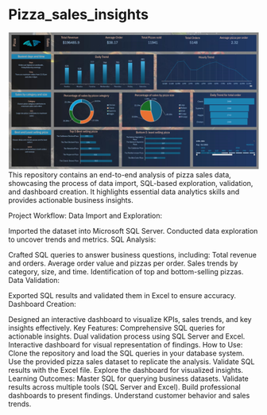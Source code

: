 # Pizza_sales_insights
![pizza_sales_dashboard](https://github.com/InsightsUnlocked/Pizza_sales_insights/blob/main/Pizza_sales_dashboard.PNG)
This repository contains an end-to-end analysis of pizza sales data, showcasing the process of data import, SQL-based exploration, validation, and dashboard creation. It highlights essential data analytics skills and provides actionable business insights.

Project Workflow:
Data Import and Exploration:

Imported the dataset into Microsoft SQL Server.
Conducted data exploration to uncover trends and metrics.
SQL Analysis:

Crafted SQL queries to answer business questions, including:
Total revenue and orders.
Average order value and pizzas per order.
Sales trends by category, size, and time.
Identification of top and bottom-selling pizzas.
Data Validation:

Exported SQL results and validated them in Excel to ensure accuracy.
Dashboard Creation:

Designed an interactive dashboard to visualize KPIs, sales trends, and key insights effectively.
Key Features:
Comprehensive SQL queries for actionable insights.
Dual validation process using SQL Server and Excel.
Interactive dashboard for visual representation of findings.
How to Use:
Clone the repository and load the SQL queries in your database system.
Use the provided pizza sales dataset to replicate the analysis.
Validate SQL results with the Excel file.
Explore the dashboard for visualized insights.
Learning Outcomes:
Master SQL for querying business datasets.
Validate results across multiple tools (SQL Server and Excel).
Build professional dashboards to present findings.
Understand customer behavior and sales trends.
